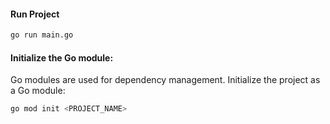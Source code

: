 #### Run Project
```bash
go run main.go
```

#### Initialize the Go module: 
Go modules are used for dependency management. Initialize the project as a Go module:

```bash
go mod init <PROJECT_NAME>
```
